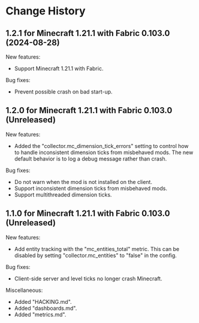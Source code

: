 Change History
==============


1.2.1 for Minecraft 1.21.1 with Fabric 0.103.0 (2024-08-28)
-----------------------------------------------------------

New features:

- Support Minecraft 1.21.1 with Fabric.

Bug fixes:

- Prevent possible crash on bad start-up.


1.2.0 for Minecraft 1.21.1 with Fabric 0.103.0 (Unreleased)
-----------------------------------------------------------

New features:

- Added the "collector.mc_dimension_tick_errors" setting to control how to handle inconsistent dimension ticks from misbehaved mods. The new default behavior is to log a debug message rather than crash.

Bug fixes:

- Do not warn when the mod is not installed on the client.
- Support inconsistent dimension ticks from misbehaved mods.
- Support multithreaded dimension ticks.


1.1.0 for Minecraft 1.21.1 with Fabric 0.103.0 (Unreleased)
-----------------------------------------------------------

New features:

- Add entity tracking with the "mc_entities_total" metric. This can be disabled by setting "collector.mc_entities" to "false" in the config.

Bug fixes:

- Client-side server and level ticks no longer crash Minecraft.

Miscellaneous:

- Added "HACKING.md".
- Added "dashboards.md".
- Added "metrics.md".
